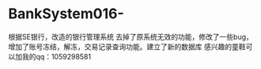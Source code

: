 # BankSystem016-
根据SE银行，改造的银行管理系统
去掉了原系统无效的功能，修改了一些bug，增加了账号冻结，解冻，交易记录查询功能。建立了新的数据库
感兴趣的童鞋可以加我的qq：1059298581
